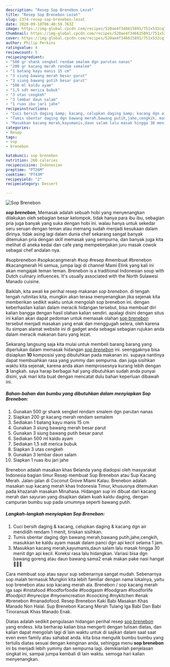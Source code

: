 ```yaml
---
description: "Resep Sop Brenebon Lezat"
title: "Resep Sop Brenebon Lezat"
slug: 2374-resep-sop-brenebon-lezat
date: 2020-09-18T06:40:59.763Z
image: https://img-global.cpcdn.com/recipes/520ae4f346615891/751x532cq70/sop-brenebon-foto-resep-utama.jpg
thumbnail: https://img-global.cpcdn.com/recipes/520ae4f346615891/751x532cq70/sop-brenebon-foto-resep-utama.jpg
cover: https://img-global.cpcdn.com/recipes/520ae4f346615891/751x532cq70/sop-brenebon-foto-resep-utama.jpg
author: Philip Perkins
ratingvalue: 4
reviewcount: 5
recipeingredient:
- "500 gr shank sengkel rendam smalem dgn parutan nanas"
- "200 gr kacang merah rendam semalem"
- "1 batang kayu manis 15 cm"
- "3 siung bawang merah besar parut"
- "3 siung bawang putih besar parut"
- "500 ml kaldu ayam"
- "1,5 sdt merica bubuk"
- "3 utas cengkeh"
- "3 lembar daun salam"
- "1 ruas ibu jari jahe"
recipeinstructions:
- "Cuci bersih daging &amp; kacang, celupkan daging &amp; kacang dgn air mendidih rendam 1 menit, tiriskan sisihkan."
- "Tumis sbentar daging dgn bawang merah,bawang putih,jahe,cengkih, masukkan ke kaldu ayam masak dalam panci dgn api kecil selama 1 jam."
- "Masukkan kacang merah,kayumanis,daun salam lalu masak hingga 30 menit dgn api kecil. Koreksi rasa lalu hidangkan. Variasi bisa dgn bawang goreng atau daun bawang sama2 enak makan pake nasi hangat🤗🤗🤗"
categories:
- Resep
tags:
- sop
- brenebon

katakunci: sop brenebon 
nutrition: 260 calories
recipecuisine: Indonesian
preptime: "PT26M"
cooktime: "PT43M"
recipeyield: "2"
recipecategory: Dessert

---
```



![Sop Brenebon](https://img-global.cpcdn.com/recipes/520ae4f346615891/751x532cq70/sop-brenebon-foto-resep-utama.jpg)

<b><i>sop brenebon</i></b>, Memasak adalah sebuah hobi yang menyenangkan dilakukan oleh sebagian besar kelompok. tidak hanya para ibu ibu, sebagian pria juga banyak yang suka dengan hobi ini. walau hanya untuk sekedar seru seruan dengan teman atau memang sudah menjadi kesukaan dalam dirinya. tidak asing lagi dalam dunia chef sekarang sangat banyak ditemukan pria dengan skill memasak yang sempurna, dan banyak juga kita melihat di aneka kedai dan cafe yang mempekerjakan juru masak cowok sebagai chef andalan nya.

#sopbrenebon #sopkacangmerah #sop #resep #membuat #brenebon #kacangmerah Hi semua, jumpa lagi di channel Mami Elink yang kali ini akan mengajak teman teman. Brenebon is a traditional Indonesian soup with Dutch culinary influences. It&#39;s usually associated with the North Sulawesi Manado cuisine.

Baiklah, kita awali ke perihal resep makanan <i>sop brenebon</i>. di tengah tengah rutinitas kita, mungkin akan terasa menyenangkan jika sejenak kita memberikan sedikit waktu untuk mengolah sop brenebon ini. dengan keberhasilan kalian dalam meracik hidangan tersebut, bisa membuat diri kalian bangga dengan hasil olahan kalian sendiri. apalagi disini dengan situs ini kalian akan dapat pedoman untuk memasak olahan <u>sop brenebon</u> tersebut menjadi masakan yang enak dan menggugah selera, oleh karena itu simpan alamat website ini di gadget anda sebagai sebagian rujukan anda dalam meracik makanan baru yang lezat.


Sekarang langsung saja kita mulai untuk membeli barang barang yang diperlukan dalam memasak hidangan <u><i>sop brenebon</i></u> ini. seenggaknya bisa disiapkan <b>10</b> komposisi yang dibutuhkan pada makanan ini. supaya nantinya dapat membuahkan rasa yang yummy dan sempurna. dan juga sisihkan waktu kita sejenak, karena anda akan memprosesnya kurang lebih dengan <b>3</b> langkah. saya harap berbagai hal yang dibutuhkan sudah anda punyai disini, yuk mari kita buat dengan mencatat dulu bahan keperluan dibawah ini.

<!--inarticleads1-->

##### Bahan-bahan dan bumbu yang dibutuhkan dalam menyiapkan Sop Brenebon:

1. Gunakan 500 gr shank sengkel rendam smalem dgn parutan nanas
1. Siapkan 200 gr kacang merah rendam semalem
1. Sediakan 1 batang kayu manis 15 cm
1. Gunakan 3 siung bawang merah besar parut
1. Gunakan 3 siung bawang putih besar parut
1. Sediakan 500 ml kaldu ayam
1. Sediakan 1,5 sdt merica bubuk
1. Siapkan 3 utas cengkeh
1. Gunakan 3 lembar daun salam
1. Siapkan 1 ruas ibu jari jahe


Brenebon adalah masakan khas Belanda yang diadopsi oleh masyarakat Indonesia bagian timur Resep membuat Sup Brenebon atau Sup Kacang Merah. Jalan-jalan di Coconut Grove Miami Kalau. Brenebon adalah masakan sup kacang merah khas Indonesia Timur, khususnya ditemukan pada khazanah masakan Minahasa. Hidangan sup ini dibuat dari kacang merah dan sayuran yang disajikan dalam kuah kaldu daging, dengan campuran bumbu sup pada umumnya seperti bawang putih. 

<!--inarticleads2-->

##### Langkah-langkah menyiapkan Sop Brenebon:

1. Cuci bersih daging &amp; kacang, celupkan daging &amp; kacang dgn air mendidih rendam 1 menit, tiriskan sisihkan.
1. Tumis sbentar daging dgn bawang merah,bawang putih,jahe,cengkih, masukkan ke kaldu ayam masak dalam panci dgn api kecil selama 1 jam.
1. Masukkan kacang merah,kayumanis,daun salam lalu masak hingga 30 menit dgn api kecil. Koreksi rasa lalu hidangkan. Variasi bisa dgn bawang goreng atau daun bawang sama2 enak makan pake nasi hangat🤗🤗🤗


Cara membuat sop atau sayur sup sebenarnya sangat mudah. Sebenarnya sop malah termasuk Mungkin kita lebih familiar dengan nama lokalnya, yaitu sop brenebon atau sop kacang merah ala. Brenebon / sop kacang merah iga sapi #instafood #foodforfoodie #foodgasm #foodgram #foodforlife #foodpict #myrecipe #myowncreation #coocking #mykitchen #enak #brenebon #manadofood. Resep Brenebon Kaki Babi Masakan Khas Manado Non Halal. Sup Brenebon Kacang Merah Tulang Iga Babi Dan Babi Tinoransak Khas Manado Enak. 

Diatas adalah sedikit pengulasan hidangan perihal resep <u>sop brenebon</u> yang endess. kita berharap kalian bisa mengerti dengan tulisan diatas, dan kalian dapat mengolah lagi di lain waktu untuk di sajikan dalam saat saat even even family atau sahabat anda. kita bisa mengulik bumbu bumbu yang tertulis diatas sesuai dengan keinginan anda, sehingga menu <b>sop brenebon</b> ini bs menjadi lebih yummy dan sempurna lagi. demikianlah penjelasan singkat ini, sampai jumpa kembali di lain waktu. semoga hari kalian menyenangkan.
